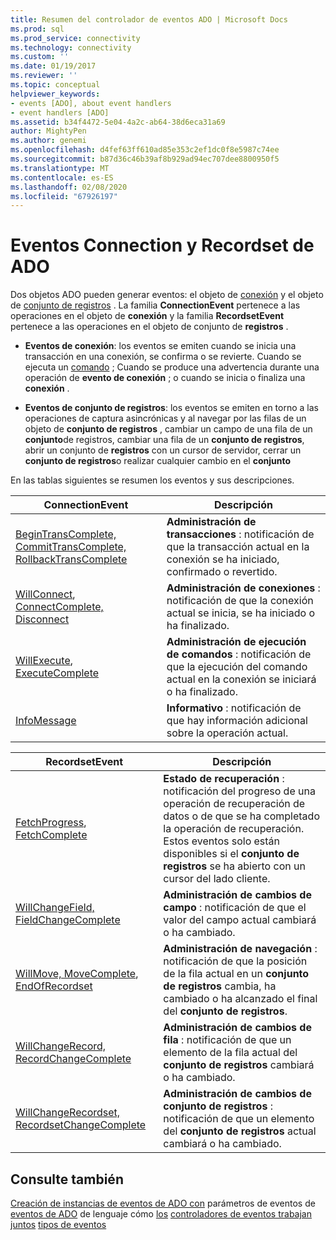 ```yaml
---
title: Resumen del controlador de eventos ADO | Microsoft Docs
ms.prod: sql
ms.prod_service: connectivity
ms.technology: connectivity
ms.custom: ''
ms.date: 01/19/2017
ms.reviewer: ''
ms.topic: conceptual
helpviewer_keywords:
- events [ADO], about event handlers
- event handlers [ADO]
ms.assetid: b34f4472-5e04-4a2c-ab64-38d6eca31a69
author: MightyPen
ms.author: genemi
ms.openlocfilehash: d4fef63ff610ad85e353c2ef1dc0f8e5987c74ee
ms.sourcegitcommit: b87d36c46b39af8b929ad94ec707dee8800950f5
ms.translationtype: MT
ms.contentlocale: es-ES
ms.lasthandoff: 02/08/2020
ms.locfileid: "67926197"
---
```

# <a name="ado-connection-and-recordset-events"></a>Eventos Connection y Recordset de ADO
Dos objetos ADO pueden generar eventos: el objeto de [conexión](../../../ado/reference/ado-api/connection-object-ado.md) y el objeto de [conjunto de registros](../../../ado/reference/ado-api/recordset-object-ado.md) . La familia **ConnectionEvent** pertenece a las operaciones en el objeto de **conexión** y la familia **RecordsetEvent** pertenece a las operaciones en el objeto de conjunto de **registros** .

-   **Eventos de conexión**: los eventos se emiten cuando se inicia una transacción en una conexión, se confirma o se revierte. Cuando se ejecuta un [comando](../../../ado/reference/ado-api/command-object-ado.md) ; Cuando se produce una advertencia durante una operación de **evento de conexión** ; o cuando se inicia o finaliza una **conexión** .

-   **Eventos de conjunto de registros**: los eventos se emiten en torno a las operaciones de captura asincrónicas y al navegar por las filas de un objeto de **conjunto de registros** , cambiar un campo de una fila de un **conjunto**de registros, cambiar una fila de un **conjunto de registros**, abrir un conjunto de **registros** con un cursor de servidor, cerrar un **conjunto de registros**o realizar cualquier cambio en el **conjunto**

 En las tablas siguientes se resumen los eventos y sus descripciones.

|ConnectionEvent|Descripción|
|---------------------|-----------------|
|[BeginTransComplete, CommitTransComplete, RollbackTransComplete](../../../ado/reference/ado-api/begintranscomplete-committranscomplete-and-rollbacktranscomplete-events-ado.md)|**Administración de transacciones** : notificación de que la transacción actual en la conexión se ha iniciado, confirmado o revertido.|
|[WillConnect](../../../ado/reference/ado-api/willconnect-event-ado.md), [ConnectComplete, Disconnect](../../../ado/reference/ado-api/connectcomplete-and-disconnect-events-ado.md)|**Administración de conexiones** : notificación de que la conexión actual se inicia, se ha iniciado o ha finalizado.|
|[WillExecute](../../../ado/reference/ado-api/willexecute-event-ado.md), [ExecuteComplete](../../../ado/reference/ado-api/executecomplete-event-ado.md)|**Administración de ejecución de comandos** : notificación de que la ejecución del comando actual en la conexión se iniciará o ha finalizado.|
|[InfoMessage](../../../ado/reference/ado-api/infomessage-event-ado.md)|**Informativo** : notificación de que hay información adicional sobre la operación actual.|

|RecordsetEvent|Descripción|
|--------------------|-----------------|
|[FetchProgress](../../../ado/reference/ado-api/fetchprogress-event-ado.md), [FetchComplete](../../../ado/reference/ado-api/fetchcomplete-event-ado.md)|**Estado de recuperación** : notificación del progreso de una operación de recuperación de datos o de que se ha completado la operación de recuperación. Estos eventos solo están disponibles si el **conjunto de registros** se ha abierto con un cursor del lado cliente.|
|[WillChangeField, FieldChangeComplete](../../../ado/reference/ado-api/willchangefield-and-fieldchangecomplete-events-ado.md)|**Administración de cambios de campo** : notificación de que el valor del campo actual cambiará o ha cambiado.|
|[WillMove, MoveComplete](../../../ado/reference/ado-api/willmove-and-movecomplete-events-ado.md), [EndOfRecordset](../../../ado/reference/ado-api/endofrecordset-event-ado.md)|**Administración de navegación** : notificación de que la posición de la fila actual en un **conjunto de registros** cambia, ha cambiado o ha alcanzado el final del **conjunto de registros**.|
|[WillChangeRecord, RecordChangeComplete](../../../ado/reference/ado-api/willchangerecord-and-recordchangecomplete-events-ado.md)|**Administración de cambios de fila** : notificación de que un elemento de la fila actual del **conjunto de registros** cambiará o ha cambiado.|
|[WillChangeRecordset, RecordsetChangeComplete](../../../ado/reference/ado-api/willchangerecordset-and-recordsetchangecomplete-events-ado.md)|**Administración de cambios de conjunto de registros** : notificación de que un elemento del **conjunto de registros** actual cambiará o ha cambiado.|

## <a name="see-also"></a>Consulte también
 [Creación de instancias de eventos de ADO con](../../../ado/guide/data/ado-event-instantiation-by-language.md) parámetros de eventos de [eventos de ADO](../../../ado/reference/ado-api/ado-events.md) de lenguaje cómo [los](../../../ado/guide/data/event-parameters.md) [controladores de eventos trabajan juntos](../../../ado/guide/data/how-event-handlers-work-together.md) [tipos de eventos](../../../ado/guide/data/types-of-events.md)
